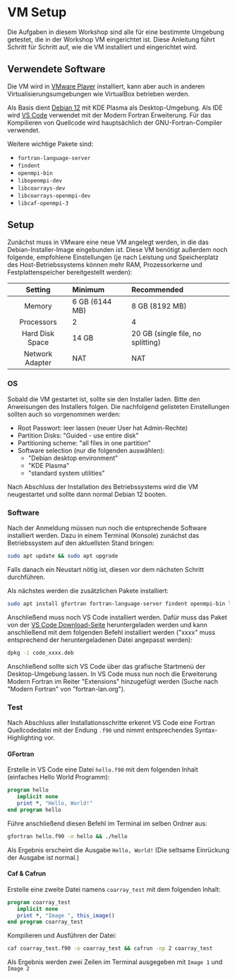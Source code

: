 # VM Setup

Die Aufgaben in diesem Workshop sind alle für eine bestimmte Umgebung getestet, die in der Workshop VM eingerichtet ist.
Diese Anleitung führt Schritt für Schritt auf, wie die VM installiert und eingerichtet wird.

## Verwendete Software

Die VM wird in [VMware Player](https://customerconnect.vmware.com/en/downloads/info/slug/desktop_end_user_computing/vmware_workstation_player/17_0) installiert, kann aber auch in anderen Virtualisierungsumgebungen wie VirtualBox betrieben werden.

Als Basis dient [Debian 12](https://www.debian.org/download) mit KDE Plasma als Desktop-Umgebung.
Als IDE wird [VS Code](https://code.visualstudio.com/download) verwendet mit der Modern Fortran Erweiterung.
Für das Kompilieren von Quellcode wird hauptsächlich der GNU-Fortran-Compiler verwendet.

Weitere wichtige Pakete sind:

- `fortran-language-server`
- `findent`
- `openmpi-bin`
- `libopenmpi-dev`
- `libcoarrays-dev`
- `libcoarrays-openmpi-dev`
- `libcaf-openmpi-3`

## Setup

Zunächst muss in VMware eine neue VM angelegt werden, in die das Debian-Installer-Image eingebunden ist.
Diese VM benötigt außerdem noch folgende, empfohlene Einstellungen (je nach Leistung und Speicherplatz des Host-Betriebssystems können mehr RAM, Prozessorkerne und Festplattenspeicher bereitgestellt werden):

Setting | Minimum | Recommended
:---: | :--- | :---
Memory | 6 GB (6144 MB) | 8 GB (8192 MB)
Processors | 2 | 4
Hard Disk Space | 14 GB | 20 GB (single file, no splitting)
Network Adapter | NAT | NAT

### OS

Sobald die VM gestartet ist, sollte sie den Installer laden.
Bitte den Anweisungen des Installers folgen.
Die nachfolgend gelisteten Einstellungen sollten auch so vorgenommen werden:

- Root Passwort: leer lassen (neuer User hat Admin-Rechte)
- Partition Disks: "Guided - use entire disk"
- Partitioning scheme: "all files in one partition"
- Software selection (nur die folgenden auswählen):
  - "Debian desktop environment"
  - "KDE Plasma"
  - "standard system utilities"

Nach Abschluss der Installation des Betriebssystems wird die VM neugestartet und sollte dann normal Debian 12 booten.

### Software

Nach der Anmeldung müssen nun noch die entsprechende Software installiert werden.
Dazu in einem Terminal (Konsole) zunächst das Betriebssystem auf den aktuellsten Stand bringen:

```sh
sudo apt update && sudo apt upgrade
```

Falls danach ein Neustart nötig ist, diesen vor dem nächsten Schritt durchführen.

Als nächstes werden die zusätzlichen Pakete installiert:

```sh
sudo apt install gfortran fortran-language-server findent openmpi-bin libopenmpi-dev libcoarrays-dev libcoarrays-openmpi-dev libcaf-openmpi-3
```

Anschließend muss noch VS Code installiert werden.
Dafür muss das Paket von der [VS Code Download-Seite](https://code.visualstudio.com/download) heruntergeladen werden und kann anschließend mit dem folgenden Befehl installiert werden ("xxxx" muss entsprechend der heruntergeladenen Datei angepasst werden):

```sh
dpkg -i code_xxxx.deb
```

Anschließend sollte sich VS Code über das grafische Startmenü der Desktop-Umgebung lassen.
In VS Code muss nun noch die Erweiterung Modern Fortran im Reiter "Extensions" hinzugefügt werden (Suche nach "Modern Fortran" von "fortran-lan.org").

### Test

Nach Abschluss aller Installationsschritte erkennt VS Code eine Fortran Quellcodedatei mit der Endung `.f90` und nimmt entsprechendes Syntax-Highlighting vor.

#### GFortran

Erstelle in VS Code eine Datei `hello.f90` mit dem folgenden Inhalt (einfaches Hello World Programm):

```f90
program hello
   implicit none
   print *, "Hello, World!"
end program hello
```

Führe anschließend diesen Befehl im Terminal im selben Ordner aus:

```sh
gfortran hello.f90 -o hello && ./hello
```

Als Ergebnis erscheint die Ausgabe `Hello, World!` (Die seltsame Einrückung der Ausgabe ist normal.)

#### Caf & Cafrun

Erstelle eine zweite Datei namens `coarray_test` mit dem folgenden Inhalt:

```f90
program coarray_test
   implicit none
   print *, "Image ", this_image()
end program coarray_test
```

Kompilieren und Ausführen der Datei:

```sh
caf coarray_test.f90 -o coarray_test && cafrun -np 2 coarray_test
```

Als Ergebnis werden zwei Zeilen im Terminal ausgegeben mit `Image 1` und `Image 2`
